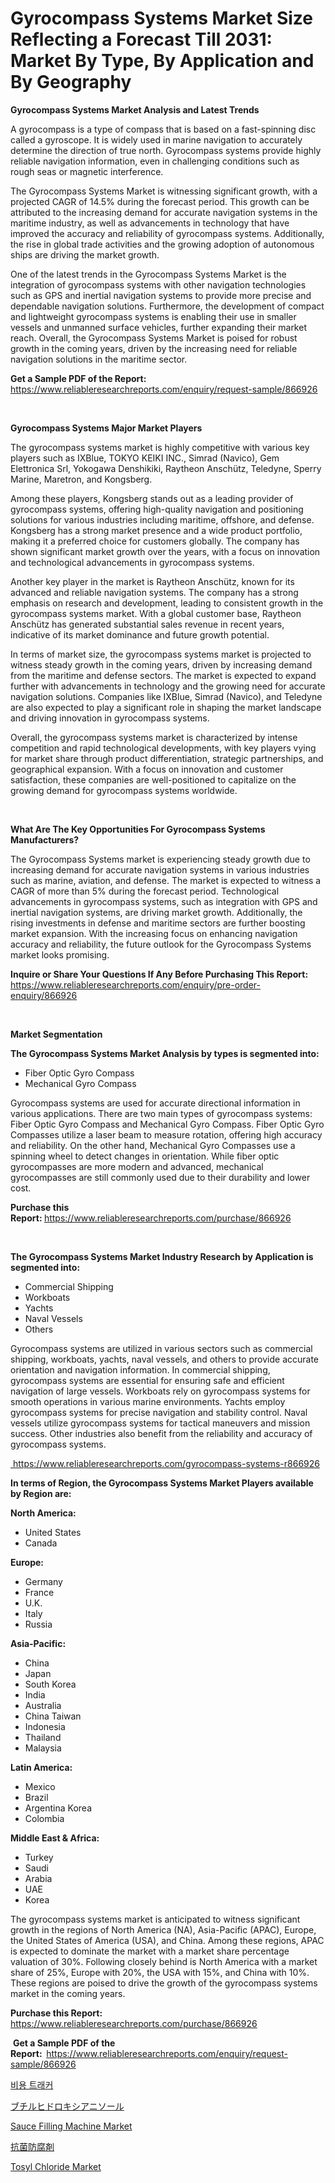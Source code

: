 <p><h1>Gyrocompass Systems Market Size Reflecting a Forecast Till 2031: Market By Type, By Application and By Geography</h1></p><p><strong>Gyrocompass Systems Market Analysis and Latest Trends</strong></p>
<p><p>A gyrocompass is a type of compass that is based on a fast-spinning disc called a gyroscope. It is widely used in marine navigation to accurately determine the direction of true north. Gyrocompass systems provide highly reliable navigation information, even in challenging conditions such as rough seas or magnetic interference.</p><p>The Gyrocompass Systems Market is witnessing significant growth, with a projected CAGR of 14.5% during the forecast period. This growth can be attributed to the increasing demand for accurate navigation systems in the maritime industry, as well as advancements in technology that have improved the accuracy and reliability of gyrocompass systems. Additionally, the rise in global trade activities and the growing adoption of autonomous ships are driving the market growth.</p><p>One of the latest trends in the Gyrocompass Systems Market is the integration of gyrocompass systems with other navigation technologies such as GPS and inertial navigation systems to provide more precise and dependable navigation solutions. Furthermore, the development of compact and lightweight gyrocompass systems is enabling their use in smaller vessels and unmanned surface vehicles, further expanding their market reach. Overall, the Gyrocompass Systems Market is poised for robust growth in the coming years, driven by the increasing need for reliable navigation solutions in the maritime sector.</p></p>
<p><strong>Get a Sample PDF of the Report:&nbsp;</strong> <a href="https://www.reliableresearchreports.com/enquiry/request-sample/866926">https://www.reliableresearchreports.com/enquiry/request-sample/866926</a></p>
<p>&nbsp;</p>
<p><strong>Gyrocompass Systems Major Market Players</strong></p>
<p><p>The gyrocompass systems market is highly competitive with various key players such as IXBlue, TOKYO KEIKI INC., Simrad (Navico), Gem Elettronica Srl, Yokogawa Denshikiki, Raytheon Anschütz, Teledyne, Sperry Marine, Maretron, and Kongsberg. </p><p>Among these players, Kongsberg stands out as a leading provider of gyrocompass systems, offering high-quality navigation and positioning solutions for various industries including maritime, offshore, and defense. Kongsberg has a strong market presence and a wide product portfolio, making it a preferred choice for customers globally. The company has shown significant market growth over the years, with a focus on innovation and technological advancements in gyrocompass systems.</p><p>Another key player in the market is Raytheon Anschütz, known for its advanced and reliable navigation systems. The company has a strong emphasis on research and development, leading to consistent growth in the gyrocompass systems market. With a global customer base, Raytheon Anschütz has generated substantial sales revenue in recent years, indicative of its market dominance and future growth potential.</p><p>In terms of market size, the gyrocompass systems market is projected to witness steady growth in the coming years, driven by increasing demand from the maritime and defense sectors. The market is expected to expand further with advancements in technology and the growing need for accurate navigation solutions. Companies like IXBlue, Simrad (Navico), and Teledyne are also expected to play a significant role in shaping the market landscape and driving innovation in gyrocompass systems. </p><p>Overall, the gyrocompass systems market is characterized by intense competition and rapid technological developments, with key players vying for market share through product differentiation, strategic partnerships, and geographical expansion. With a focus on innovation and customer satisfaction, these companies are well-positioned to capitalize on the growing demand for gyrocompass systems worldwide.</p></p>
<p>&nbsp;</p>
<p><strong>What Are The Key Opportunities For Gyrocompass Systems Manufacturers?</strong></p>
<p><p>The Gyrocompass Systems market is experiencing steady growth due to increasing demand for accurate navigation systems in various industries such as marine, aviation, and defense. The market is expected to witness a CAGR of more than 5% during the forecast period. Technological advancements in gyrocompass systems, such as integration with GPS and inertial navigation systems, are driving market growth. Additionally, the rising investments in defense and maritime sectors are further boosting market expansion. With the increasing focus on enhancing navigation accuracy and reliability, the future outlook for the Gyrocompass Systems market looks promising.</p></p>
<p><strong>Inquire or Share Your Questions If Any Before Purchasing This Report:</strong> <a href="https://www.reliableresearchreports.com/enquiry/pre-order-enquiry/866926">https://www.reliableresearchreports.com/enquiry/pre-order-enquiry/866926</a></p>
<p>&nbsp;</p>
<p><strong>Market Segmentation</strong></p>
<p><strong>The Gyrocompass Systems Market Analysis by types is segmented into:</strong></p>
<p><ul><li>Fiber Optic Gyro Compass</li><li>Mechanical Gyro Compass</li></ul></p>
<p><p>Gyrocompass systems are used for accurate directional information in various applications. There are two main types of gyrocompass systems: Fiber Optic Gyro Compass and Mechanical Gyro Compass. Fiber Optic Gyro Compasses utilize a laser beam to measure rotation, offering high accuracy and reliability. On the other hand, Mechanical Gyro Compasses use a spinning wheel to detect changes in orientation. While fiber optic gyrocompasses are more modern and advanced, mechanical gyrocompasses are still commonly used due to their durability and lower cost.</p></p>
<p><strong>Purchase this Report:&nbsp;</strong><a href="https://www.reliableresearchreports.com/purchase/866926">https://www.reliableresearchreports.com/purchase/866926</a></p>
<p>&nbsp;</p>
<p><strong>The Gyrocompass Systems Market Industry Research by Application is segmented into:</strong></p>
<p><ul><li>Commercial Shipping</li><li>Workboats</li><li>Yachts</li><li>Naval Vessels</li><li>Others</li></ul></p>
<p><p>Gyrocompass systems are utilized in various sectors such as commercial shipping, workboats, yachts, naval vessels, and others to provide accurate orientation and navigation information. In commercial shipping, gyrocompass systems are essential for ensuring safe and efficient navigation of large vessels. Workboats rely on gyrocompass systems for smooth operations in various marine environments. Yachts employ gyrocompass systems for precise navigation and stability control. Naval vessels utilize gyrocompass systems for tactical maneuvers and mission success. Other industries also benefit from the reliability and accuracy of gyrocompass systems.</p></p>
<p><a href="https://www.reliableresearchreports.com/gyrocompass-systems-r866926">&nbsp;https://www.reliableresearchreports.com/gyrocompass-systems-r866926</a></p>
<p><strong>In terms of Region, the Gyrocompass Systems Market Players available by Region are:</strong></p>
<p>
    <p> <strong> North America: </strong>
        <ul>
            <li>United States</li>
            <li>Canada</li>
        </ul>
        </p> 
    <p> <strong> Europe: </strong>
        <ul>
            <li>Germany</li>
            <li>France</li>
            <li>U.K.</li>
            <li>Italy</li>
            <li>Russia</li>
        </ul>
        </p> 
    <p> <strong> Asia-Pacific: </strong>
        <ul>
            <li>China</li>
            <li>Japan</li>
            <li>South Korea</li>
            <li>India</li>
            <li>Australia</li>
            <li>China Taiwan</li>
            <li>Indonesia</li>
            <li>Thailand</li>
            <li>Malaysia</li>
        </ul>
        </p> 
    <p> <strong> Latin America: </strong>
        <ul>
            <li>Mexico</li>
            <li>Brazil</li>
            <li>Argentina Korea</li>
            <li>Colombia</li>
        </ul>
        </p> 
    <p> <strong> Middle East & Africa: </strong>
        <ul>
            <li>Turkey</li>
            <li>Saudi</li>
            <li>Arabia</li>
            <li>UAE</li>
            <li>Korea</li>
        </ul>
    </p>
    </p>
<p><p>The gyrocompass systems market is anticipated to witness significant growth in the regions of North America (NA), Asia-Pacific (APAC), Europe, the United States of America (USA), and China. Among these regions, APAC is expected to dominate the market with a market share percentage valuation of 30%. Following closely behind is North America with a market share of 25%, Europe with 20%, the USA with 15%, and China with 10%. These regions are poised to drive the growth of the gyrocompass systems market in the coming years.</p></p>
<p><strong>Purchase this Report: </strong><a href="https://www.reliableresearchreports.com/purchase/866926">https://www.reliableresearchreports.com/purchase/866926</a></p>
<p>&nbsp;<strong>Get a Sample PDF of the Report:&nbsp;&nbsp;</strong><a href="https://www.reliableresearchreports.com/enquiry/request-sample/866926">https://www.reliableresearchreports.com/enquiry/request-sample/866926</a></p>
<p><strong></strong></p>
<p><p><a href="https://github.com/CliftonFisher9067/Market-Research-Report-List-1/blob/main/336871328708.md">비용 트래커</a></p><p><a href="https://github.com/EmoryYundt1935/Market-Research-Report-List-1/blob/main/570385331251.md">ブチルヒドロキシアニソール</a></p><p><a href="https://github.com/mahnoor2003/Market-Research-Report-List-4/blob/main/sauce-filling-machine-market.md">Sauce Filling Machine Market</a></p><p><a href="https://github.com/mcbeesbxa270/Market-Research-Report-List-1/blob/main/564668231250.md">抗菌防腐剤</a></p><p><a href="https://issuu.com/reportprime-2/docs/tosyl-chloride-market-size-2030.pptx">Tosyl Chloride Market</a></p></p>
